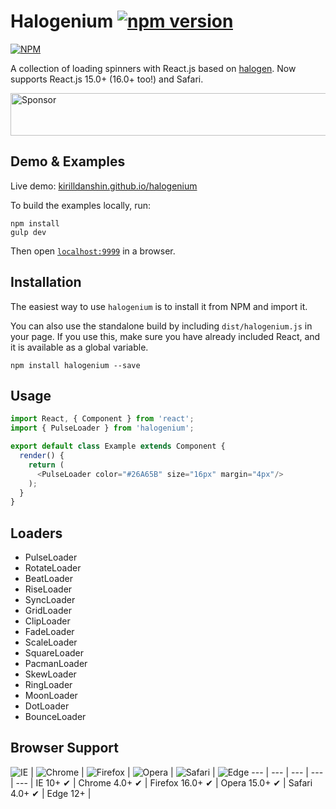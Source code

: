 Halogenium [![npm version](https://badge.fury.io/js/halogenium.svg)](http://badge.fury.io/js/halogenium)
=======

[![NPM](https://nodei.co/npm/halogenium.png?downloads=true&downloadRank=true&stars=true)](https://nodei.co/npm/halogenium/)

A collection of loading spinners with React.js based on [halogen](https://github.com/yuanyan/halogen). Now supports React.js 15.0+ (16.0+ too!) and Safari.

<a target='_blank' rel='nofollow' href='https://app.codesponsor.io/link/ZYz58qDkCKxfZe5cxRvFSjf9/kirillDanshin/halogenium'>
	<img alt='Sponsor' width='888' height='68' src='https://app.codesponsor.io/embed/ZYz58qDkCKxfZe5cxRvFSjf9/kirillDanshin/halogenium.svg' />
</a>

## Demo & Examples

Live demo: [kirilldanshin.github.io/halogenium](http://kirilldanshin.github.io/halogenium/)

To build the examples locally, run:

```
npm install
gulp dev
```

Then open [`localhost:9999`](http://localhost:9999) in a browser.

## Installation

The easiest way to use `halogenium` is to install it from NPM and import it.

You can also use the standalone build by including `dist/halogenium.js` in your page. If you use this, make sure you have already included React, and it is available as a global variable.

```
npm install halogenium --save
```

## Usage

```javascript
import React, { Component } from 'react';
import { PulseLoader } from 'halogenium';

export default class Example extends Component {
  render() {
    return (
      <PulseLoader color="#26A65B" size="16px" margin="4px"/>
    );
  }
}
```

## Loaders

* PulseLoader
* RotateLoader
* BeatLoader
* RiseLoader
* SyncLoader
* GridLoader
* ClipLoader
* FadeLoader
* ScaleLoader
* SquareLoader
* PacmanLoader
* SkewLoader
* RingLoader
* MoonLoader
* DotLoader
* BounceLoader

## Browser Support

![IE](https://cdn.rawgit.com/alrra/browser-logos/master/src/archive/internet-explorer_9-11/internet-explorer_9-11_48x48.png) | ![Chrome](https://cdn.rawgit.com/alrra/browser-logos/master/src/chrome/chrome_48x48.png) | ![Firefox](https://cdn.rawgit.com/alrra/browser-logos/master/src/archive/firefox_23-56/firefox_23-56_48x48.png) | ![Opera](https://cdn.rawgit.com/alrra/browser-logos/master/src/opera/opera_48x48.png) | ![Safari](https://cdn.rawgit.com/alrra/browser-logos/master/src/safari/safari_48x48.png) | ![Edge](https://cdn.rawgit.com/alrra/browser-logos/master/src/edge/edge_48x48.png)
--- | --- | --- | --- | --- |
IE 10+ ✔ | Chrome 4.0+ ✔ | Firefox 16.0+ ✔ | Opera 15.0+ ✔ | Safari 4.0+ ✔ | Edge 12+ |
